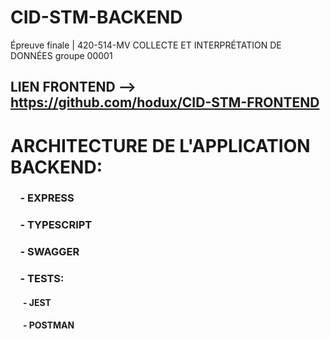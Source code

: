 # CID-STM-BACKEND
Épreuve finale | 420-514-MV COLLECTE ET INTERPRÉTATION DE DONNÉES groupe 00001 

## LIEN FRONTEND --> https://github.com/hodux/CID-STM-FRONTEND

# ARCHITECTURE DE L'APPLICATION BACKEND:
###      &nbsp;&nbsp;&nbsp;&nbsp;- EXPRESS
###      &nbsp;&nbsp;&nbsp;&nbsp;- TYPESCRIPT
###      &nbsp;&nbsp;&nbsp;&nbsp;- SWAGGER
###      &nbsp;&nbsp;&nbsp;&nbsp;- TESTS:
####        &nbsp;&nbsp;&nbsp;&nbsp;&nbsp;&nbsp;- JEST
####        &nbsp;&nbsp;&nbsp;&nbsp;&nbsp;&nbsp;- POSTMAN
          
